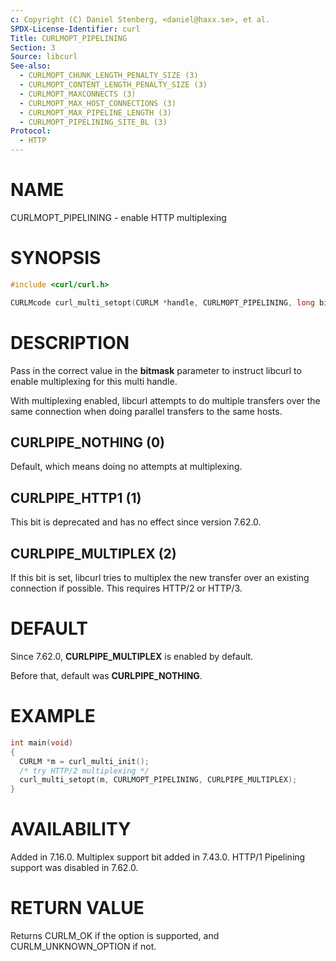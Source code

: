 ```yaml
---
c: Copyright (C) Daniel Stenberg, <daniel@haxx.se>, et al.
SPDX-License-Identifier: curl
Title: CURLMOPT_PIPELINING
Section: 3
Source: libcurl
See-also:
  - CURLMOPT_CHUNK_LENGTH_PENALTY_SIZE (3)
  - CURLMOPT_CONTENT_LENGTH_PENALTY_SIZE (3)
  - CURLMOPT_MAXCONNECTS (3)
  - CURLMOPT_MAX_HOST_CONNECTIONS (3)
  - CURLMOPT_MAX_PIPELINE_LENGTH (3)
  - CURLMOPT_PIPELINING_SITE_BL (3)
Protocol:
  - HTTP
---
```


# NAME

CURLMOPT_PIPELINING - enable HTTP multiplexing

# SYNOPSIS

~~~c
#include <curl/curl.h>

CURLMcode curl_multi_setopt(CURLM *handle, CURLMOPT_PIPELINING, long bitmask);
~~~

# DESCRIPTION

Pass in the correct value in the **bitmask** parameter to instruct libcurl to
enable multiplexing for this multi handle.

With multiplexing enabled, libcurl attempts to do multiple transfers over the
same connection when doing parallel transfers to the same hosts.

## CURLPIPE_NOTHING (0)

Default, which means doing no attempts at multiplexing.

## CURLPIPE_HTTP1 (1)

This bit is deprecated and has no effect since version 7.62.0.

## CURLPIPE_MULTIPLEX (2)

If this bit is set, libcurl tries to multiplex the new transfer over an
existing connection if possible. This requires HTTP/2 or HTTP/3.

# DEFAULT

Since 7.62.0, **CURLPIPE_MULTIPLEX** is enabled by default.

Before that, default was **CURLPIPE_NOTHING**.

# EXAMPLE

~~~c
int main(void)
{
  CURLM *m = curl_multi_init();
  /* try HTTP/2 multiplexing */
  curl_multi_setopt(m, CURLMOPT_PIPELINING, CURLPIPE_MULTIPLEX);
}
~~~

# AVAILABILITY

Added in 7.16.0. Multiplex support bit added in 7.43.0. HTTP/1 Pipelining
support was disabled in 7.62.0.

# RETURN VALUE

Returns CURLM_OK if the option is supported, and CURLM_UNKNOWN_OPTION if not.
